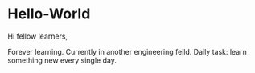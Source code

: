 # Hello-World

Hi fellow learners,

Forever learning. Currently in another engineering feild. Daily task: learn something new every single day.
